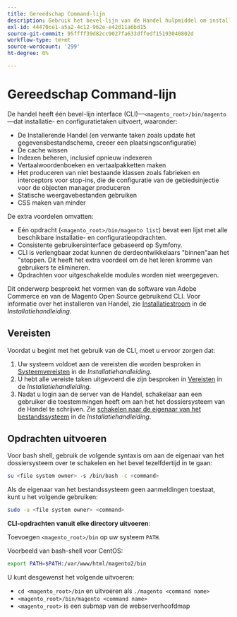 ```yaml
---
title: Gereedschap Command-lijn
description: Gebruik het bevel-lijn van de Handel hulpmiddel om installatie en configuratietaken in werking te stellen.
exl-id: 44470ce1-a5a2-4c12-962e-e42d11a6bd15
source-git-commit: 95ffff39d82cc9027fa633dffedf15193040802d
workflow-type: tm+mt
source-wordcount: '299'
ht-degree: 0%

---
```


# Gereedschap Command-lijn

De handel heeft één bevel-lijn interface (CLI)—`<magento_root>/bin/magento`—dat installatie- en configuratietaken uitvoert, waaronder:

- De Installerende Handel (en verwante taken zoals update het gegevensbestandschema, creeer een plaatsingsconfiguratie)
- De cache wissen
- Indexen beheren, inclusief opnieuw indexeren
- Vertaalwoordenboeken en vertaalpakketten maken
- Het produceren van niet bestaande klassen zoals fabrieken en interceptors voor stop-ins, die de configuratie van de gebiedsinjectie voor de objecten manager produceren
- Statische weergavebestanden gebruiken
- CSS maken van minder

De extra voordelen omvatten:

- Eén opdracht (`<magento_root>/bin/magento list`) bevat een lijst met alle beschikbare installatie- en configuratieopdrachten.
- Consistente gebruikersinterface gebaseerd op Symfony.
- CLI is verlengbaar zodat kunnen de derdeontwikkelaars &quot;binnen&quot;aan het &quot;stoppen. Dit heeft het extra voordeel om de het leren kromme van gebruikers te elimineren.
- Opdrachten voor uitgeschakelde modules worden niet weergegeven.

Dit onderwerp bespreekt het vormen van de software van Adobe Commerce en van de Magento Open Source gebruikend CLI. Voor informatie over het installeren van Handel, zie [Installatiestroom](../../installation/overview.md) in de _Installatiehandleiding_.

## Vereisten

Voordat u begint met het gebruik van de CLI, moet u ervoor zorgen dat:

1. Uw systeem voldoet aan de vereisten die worden besproken in [Systeemvereisten](../../installation/system-requirements.md) in de _Installatiehandleiding_.
1. U hebt alle vereiste taken uitgevoerd die zijn besproken in [Vereisten](../../installation/prerequisites/overview.md) in de _Installatiehandleiding_.
1. Nadat u login aan de server van de Handel, schakelaar aan een gebruiker die toestemmingen heeft om aan het het dossiersysteem van de Handel te schrijven. Zie [schakelen naar de eigenaar van het bestandssysteem](../../installation/prerequisites/file-system/overview.md) in de _Installatiehandleiding_.

## Opdrachten uitvoeren

Voor bash shell, gebruik de volgende syntaxis om aan de eigenaar van het dossiersysteem over te schakelen en het bevel tezelfdertijd in te gaan:

```bash
su <file system owner> -s /bin/bash -c <command>
```

Als de eigenaar van het bestandssysteem geen aanmeldingen toestaat, kunt u het volgende gebruiken:

```bash
sudo -u <file system owner> <command>
```

**CLI-opdrachten vanuit elke directory uitvoeren**:

Toevoegen `<magento_root>/bin` op uw systeem `PATH`.

Voorbeeld van bash-shell voor CentOS:

```bash
export PATH=$PATH:/var/www/html/magento2/bin
```

U kunt desgewenst het volgende uitvoeren:

- `cd <magento_root>/bin` en uitvoeren als `./magento <command name>`
- `<magento_root>/bin/magento <command name>`
- `<magento_root>` is een submap van de webserverhoofdmap

